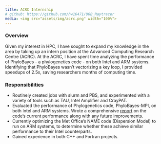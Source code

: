 ```yaml
---
title: ACRC Internship
# github: https://github.com/hw16471/UOB_Raytracer
media: <img src="assets/img/acrc.png" width="100%">
---
```

### Overview
Given my interest in HPC, I have sought to expand my knowledge in the area by taking up an intern position at the Advanced Computing Research Centre (ACRC). At the ACRC, I have spent time analyzing the performance of PhyloBayes - a phylogenetics code - on both Intel and ARM systems. Identifying that PhyloBayes wasn’t vectorizing a key loop, I provided speedups of 2.5x, saving researchers months of computing time. 

### Responsibilities
- Routinely created jobs with slurm and PBS, and experimented with a variety of tools such as TAU, Intel Amplifier and CrayPAT.
- Evaluated the performance of Phylogenetics code, PhyloBayes-MPI, on both Intel and ARM systems. Wrote a comprehensive [report](assets/docs/PhyloBayes_MPI.pdf) on the code’s current performance along with any future improvements.
- Currently optimizing the Met Office’s NAME code (Dispersion Model) to run on ARM systems, to determine whether these achieve similar performance to their Intel counterparts.
- Gained experience in both C++ and Fortran projects.